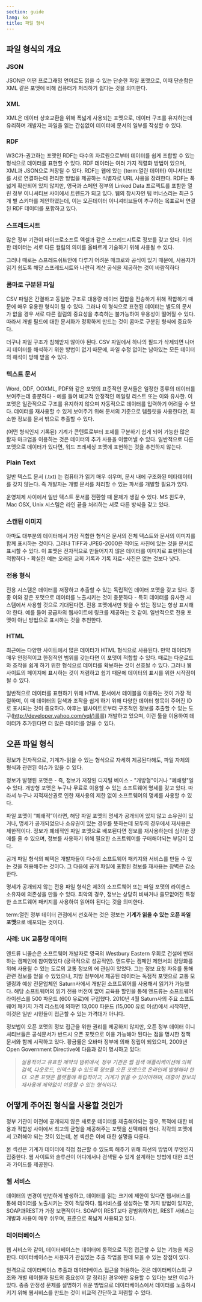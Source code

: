 ```yaml
---
section: guide
lang: ko
title: 파일 형식
---
```


## 파일 형식의 개요

### JSON

JSON은 어떤 프로그래밍 언어로도 읽을 수 있는 단순한 파일 포맷으로, 이때 단순함은 XML 같은 포맷에 비해 컴퓨터가 처리하기 쉽다는 것을 의미한다.

### XML

XML은 데이터 상호교환을 위해 폭넓게 사용되는 포맷으로, 데이터 구조를 유지하는데 유리하며 개발자는 파일을 읽는 간섭없이 데이터에 문서의 일부를 작성할 수 있다.

### RDF

W3C가-권고하는 포맷인 RDF는 다수의 자료원으로부터 데이터를 쉽게 조합할 수 있는 형식으로 데이터를 표현할 수 있다. RDF 데이터는 여러 가지 직렬화 방법이 있으며, XML과 JSON으로 저장될 수 있다. RDF는 웹에 있는 {term:열린 데이터} 이니셔티브를 서로 연결하는데 편리한 방법을 제공하는 식별자로 URL 사용을 장려한다. RDF는 폭넓게 확산되어 있지 않지만, 영국과 스페인 정부의 Linked Data 프로젝트를 포함한 열린 정부 이니셔티브 사이에서 트렌드가 되고 있다. 웹의 창시자인 팀 버너스리는 최근 5개 별 스키마를 제안하였는데, 이는 오픈데이터 이니셔티브들이 추구하는 목표로써 연결된 RDF 데이터를 포함하고 있다.

### 스프레드시트

많은 정부 기관이 마이크로소프트 엑셀과 같은 스프레드시트로 정보를 갖고 있다. 이러한 데이터는 서로 다른 컬럼의 의미를 올바르게 기술하기 위해 사용될 수 있다.

그러나 때로는 스프레드쉬트안에 다루기 어려운 매크로와 공식이 있기 때문에, 사용자가 읽기 쉽도록 해당 스프레드시트와 나란히 계산 공식을 제공하는 것이 바람직하다

### 콤마로 구분된 파일

CSV 파일은 간결하고 동일한 구조로 대용량 데이터 집합을 전송하기 위해 적합하기 때문에 매우 유용한 형식이 될 수 있다. 그러나 이 형식으로 표현된 데이터는 별도의 문서가 없을 경우 서로 다른 컬럼의 중요성을 추측하는 불가능하여 유용성이 떨어질 수 있다. 따라서 개별 필드에 대한 문서화가 정확하게 만드는 것이 콤마로 구분된 형식에 중요하다.

더구나 파일 구조가 침해받지 않아야 된다. CSV 파일에서 하나의 필드가 삭제되면 나머지 데이터를 해석하기 위한 방법이 없기 때문에, 파일 수정 없이는 남아있는 모든 데이터의 해석이 방해 받을 수 있다.

### 텍스트 문서

Word, ODF, OOXML, PDF와 같은 포맷의 표준적인 문서들은 일정한 종류의 데이터를 보여주는데 충분하다 - 예를 들어 비교적 안정적인 메일링 리스트 또는 이와 유사한. 이 포맷은 일관적으로 구조를 유지하지 않으며 자동적으로 데이터를 입력하기 어려울 수 있다. 데이터를 재사용할 수 있게 보여주기 위해 문서의 기준으로 템플릿을 사용한다면, 최소한 정보를 문서 밖으로 추출할 수 있다.

(어떤 형식인지 기록된) 기계가 콘텐트로부터 표제를 구분하기 쉽게 되어 가능한 많은 활자 마크업을 이용하는 것은 데이터의 추가 사용을 이끌어낼 수 있다. 일반적으로 다른 포맷으로 데이터가 있다면, 워드 프레세싱 포맷에 표현하는 것을 추천하지 않는다.

### Plain Text

일반 텍스트 문서 (.txt) 는 컴퓨터가 읽기 매우 쉬우며, 문서 내에 구조화된 메타데이터를 갖지 않는다. 즉 개발자는 개별 문서를 처리할 수 있는 파서를 개발할 필요가 있다.

운영체제 사이에서 일반 텍스트 문서를 전환할 때 문제가 생길 수 있다. MS 윈도우, Mac OSX, Unix 시스템은 라인 끝을 처리하는 서로 다른 방식을 갖고 있다.

### 스캔된 이미지

아마도 대부분의 데이터에서 가장 적합한 형식은 문서의 전체 텍스트와 문서의 이미지를 함께 표시하는 것이다. 그러나 TIFF과 JPEG-2000은 적어도 사진에 있는 것을 문서로 표시할 수 있다. 이 포맷은 전자적으로 만들어지지 않은 데이터를 이미지로 표현하는데 적합하다 - 확실한 예는 오래된 교회 기록과 기록 자료- 사진은 없는 것보다 낫다.

### 전용 형식

전용 시스템은 데이터를 저장하고 추출할 수 있는 독립적인 데이터 포맷을 갖고 있다. 종종 이와 같은 포맷으로 데이터를 노출시키는 것이 충분하다 - 특히 데이터를 유사한 시스템에서 사용할 것으로 기대된다면. 전용 포맷에서만 찾을 수 있는 정보는 항상 표시해야 한다. 예를 들어 공급자의 웹사이트에 링크를 제공하는 것 같이. 일반적으로 전용 포맷이 아닌 방법으로 표시하는 것을 추천한다.

### HTML

최근에는 다양한 사이트에서 많은 데이터가 HTML 형식으로 사용된다. 만약 데이터가 매우 안정적이고 한정적인 범위를 갖는다면 이 포맷이 적합할 수 있다. 때로는 다운로드와 조작을 쉽게 하기 위한 형식으로 데이터를 확보하는 것이 선호될 수 있다. 그러나 웹사이트의 페이지에 표시하는 것이 저렴하고 쉽기 때문에 데이터의 표시를 위한 시작점이 될 수 있다.

일반적으로 데이터를 표현하기 위해 HTML 문서에서 테이블을 이용하는 것이 가장 적절하며, 이 때 데이터의 탐색과 조작을 쉽게 하기 위해 다양한 데이터 항목이 주어진 ID로 표시되는 것이 중요하다. 야후는 웹사이트로부터 구조적인 정보를 추출할 수 있는 도구([http://developer.yahoo.com/yql/)를](http://developer.yahoo.com/yql/)를) 개발하고 있으며, 이런 툴을 이용하여 데이터가 추가된다면 더 많은 데이터를 얻을 수 있다.

## 오픈 파일 형식

정보가 전자적으로, 기계가-읽을 수 있는 형식으로 자세히 제공된다해도, 파일 자체의 형식과 관련된 이슈가 있을 수 있다.

정보가 발행된 포맷은 - 즉, 정보가 저장된 디지털 베이스 - "개방형"이거나 "폐쇄형"일 수 있다. 개방형 포맷은 누구나 무료로 이용할 수 있는 소프트웨어 명세를 갖고 있다. 따라서 누구나 지적재산권로 인한 재사용의 제한 없이 소프트웨어의 명세를 사용할 수 있다.

파일 포맷이 “폐쇄적”이라면, 해당 파일 포맷의 명세가 공개되어 있지 않고 소유권이 있거나, 명세가 공개되었으나 소유권이 있는 경우를 뜻하는데 모두의 경우에서 재사용은 제한적이다. 정보가 폐쇄적인 파일 포맷으로 배포된다면 정보를 재사용하는데 심각한 장애를 줄 수 있으며, 정보를 사용하기 위해 필요한 소프트웨어를 구매해야되는 부담이 있다.

공개 파일 형식의 혜택은 개발자들이 다수의 소프트웨어 패키지와 서비스를 만들 수 있는 것을 허용해주는 것이다. 그 다음에 공개 파일에 포함된 정보를 재사용는 장벽은 감소한다.

명세가 공개되지 않는 전용 파일 형식은 제3의 소프트웨어 또는 파일 포맷의 라이센스 소유자에 의존성을 만들 수 있다. 최악의 경우, 정보는 상당히 비싸거나 쓸모없어진 특정한 소프트웨어 패키지를 사용하여 읽어야 된다는 것을 의미한다.

term:열린 정부 데이터 관점에서 선호하는 것은 정보는 **기계가 읽을 수 있는 오픈 파일 포맷**으로 배포되는 것이다.

### 사례: UK 교통량 데이터

앤드류 니콜슨은 소프트웨어 개발자로 영국의 Westbury Eastern 우회로 건설에 반대하는 캠페인에 참여했었다 (궁극적으로 성공적인). 앤드류는 캠페인 제안서의 정당화를 위해 사용될 수 있는 도로의 교통 정보의 에 관심이 있었다. 그는 정보 요청 자유를 통해 관련 정보를 얻을 수 있었으나, 지방 정부에서 제공된 데이터는 독점적 포맷으로 교통 모델링과 예상 전문업체인 Saturn사에서 개발된 소프트웨어를 사용해서 읽기가 가능했다. 해당 소프트웨어의 읽기 전용 버전이 없어 교육용 할인을 통해 앤드류는 소프트웨어 라이센스를 500 파운드 (600 유로)에 구입했다. 2010년 4월 Saturn사의 주요 소프트웨어 패키지 가격 리스트에 의하면 13,000 파운드 (15,000 유로 이상)에서 시작하면, 이것은 일반 시민들이 접근할 수 있는 가격대가 아니다.

정보법이 오픈 포맷의 정보 접근을 위한 권리를 제공하지 않지만, 오픈 정부 데이터 이니셔티브들은 공식문서가 반드시 오픈 포맷으로 이용 가능해야 된다는 점을 명시한 정책 문서와 함께 시작하고 있다. 황금률은 오바마 정부에 의해 정립이 되었으며, 2009년 Open Government Directive에 다음과 같이 명시하고 있다:

> *실용적이고 유효한 제약의 범위에서, 정부 기관은 웹 검색 애플리케이션에 의해 검색, 다운로드, 인덱스될 수 있도록 정보를 오픈 포맷으로 온라인에 발행해야 한다. 오픈 포맷은 플랫폼에 독립적이고, 기계가 읽을 수 있어야하며, 대중이 정보의 재사용에 제약없이 이용할 수 있는 형식이다.*

## 어떻게 주어진 형식을 사용할 것인가

정부 기관이 이전에 공개되지 않은 새로운 데이터를 제출해야되는 경우, 목적에 대한 비용과 적합성 사이에서 최고의 균형을 제공해주는 포맷을 선택해야 한다. 각각의 포맷에서 고려해야 되는 것이 있는데, 본 섹션은 이에 대한 설명을 다룬다.

본 섹션은 기계가 데이터에 직접 접근할 수 있도록 해주기 위해 최선의 방법이 무엇인지 집중한다. 웹 사이트와 솔루션이 어디에서나 검색될 수 있게 설계하는 방법에 대한 조언과 가이드를 제공한다.

### 웹 서비스

데이터의 변경이 빈번하게 발생하고, 데이터를 읽는 크기에 제한이 있다면 웹서비스를 통해 데이터를 노출시키는 것이 적당하다. 웹서비스를 생성하는 몇 가지 방법이 있지만, SOAP과REST가 가장 보편적이다. SOAP이 REST보다 광범위하지만, REST 서비스는 개발과 사용이 매우 쉬우며, 표준으로 폭넓게 사용되고 있다.

### 데이터베이스

웹 서비스와 같이, 데이터베이스는 데이터에 동적으로 직접 접근할 수 있는 기능을 제공한다. 데이터베이스는 사용자가 관심있는 추출 작업을 한데 모을 수 있는 장점이 있다.

원격으로 데이터베이스 추출과 데이터베이스 접근을 허용하는 것은 데이터베이스의 구조와 개별 테이블과 필드의 중요성이 잘 정리된 경우에만 유용할 수 있다는 보안 이슈가 있다. 종종 안정성 문제를 설명하기 쉬운 방법으로 데이터베이스에서 데이터를 노출하시키기 위해 웹서비스를 만드는 것이 비교적 간단하고 저렴할 수 있다.